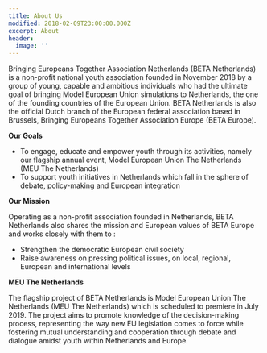 ```yaml
---
title: About Us
modified: 2018-02-09T23:00:00.000Z
excerpt: About
header:
  image: ''
---
```

Bringing Europeans Together Association Netherlands (BETA Netherlands) is a non-profit national youth association founded in November 2018 by a group of young, capable and ambitious individuals who had the ultimate goal of bringing Model European Union simulations to Netherlands, the one of the founding countries of the European Union.BETA Netherlands is also the official Dutch branch of the European federal association based in Brussels, Bringing Europeans Together Association Europe (BETA Europe).

**Our Goals**

*  To engage, educate and empower youth through its activities, namely our flagship annual event, Model European Union The Netherlands (MEU The Netherlands)
* To support youth initiatives in Netherlands which fall in the sphere of debate, policy-making and European integration

**Our Mission**

Operating as a non-profit association founded in Netherlands, BETA Netherlands also shares the mission and European values of BETA Europe and works closely with them to:

* Strengthen the democratic European civil society
* Raise awareness on pressing political issues, on local, regional, European and international levels

**MEU The Netherlands**



 The flagship project of BETA Netherlands is Model European Union The Netherlands (MEU The Netherlands) which is scheduled to premiere in July 2019. The project aims to promote knowledge of the decision-making process, representing the way new EU legislation comes to force while fostering mutual understanding and cooperation through debate and dialogue amidst youth within Netherlands and Europe.
